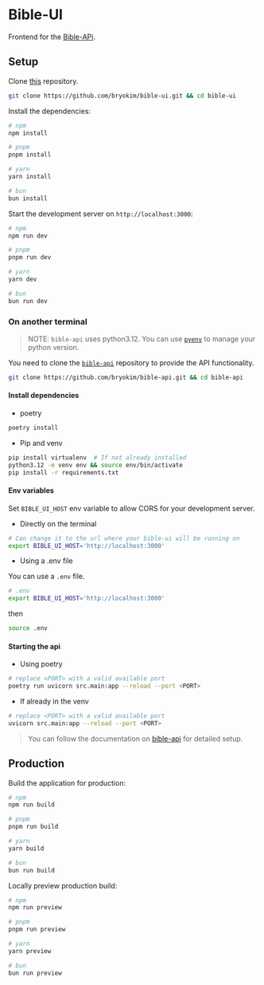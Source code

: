# Bible-UI

Frontend for the [Bible-APi](https://github.com/bryokim/bible-api).

## Setup

Clone [this](https://github.com/bryokim/bible-ui) repository.

```bash
git clone https://github.com/bryokim/bible-ui.git && cd bible-ui
```

Install the dependencies:

```bash
# npm
npm install

# pnpm
pnpm install

# yarn
yarn install

# bun
bun install
```

Start the development server on `http://localhost:3000`:

```bash
# npm
npm run dev

# pnpm
pnpm run dev

# yarn
yarn dev

# bun
bun run dev
```

### On another terminal

> NOTE: `bible-api` uses python3.12. You can use [`pyenv`](https://github.com/pyenv/pyenv) to manage your python version.

You need to clone the [`bible-api`](https://github.com/bryokim/bible-api) repository to
provide the API functionality.

```bash
git clone https://github.com/bryokim/bible-api.git && cd bible-api
```

#### Install dependencies

- poetry

```bash
poetry install
```

- Pip and venv

```bash
pip install virtualenv  # If not already installed
python3.12 -m venv env && source env/bin/activate
pip install -r requirements.txt
```

#### Env variables

Set `BIBLE_UI_HOST` env variable to allow CORS for your development server.

- Directly on the terminal

```bash
# Can change it to the url where your bible-ui will be running on
export BIBLE_UI_HOST='http://localhost:3000'
```

- Using a .env file

You can use a `.env` file.

```bash
# .env
export BIBLE_UI_HOST='http://localhost:3000'
```

then

```bash
source .env
```

#### Starting the api

- Using poetry

```bash
# replace <PORT> with a valid available port
poetry run uvicorn src.main:app --reload --port <PORT>
```

- If already in the venv

```bash
# replace <PORT> with a valid available port
uvicorn src.main:app --reload --port <PORT>
```

> You can follow the documentation on [bible-api](https://github.com/bryokim/bible-api) for detailed setup.

## Production

Build the application for production:

```bash
# npm
npm run build

# pnpm
pnpm run build

# yarn
yarn build

# bun
bun run build
```

Locally preview production build:

```bash
# npm
npm run preview

# pnpm
pnpm run preview

# yarn
yarn preview

# bun
bun run preview
```

